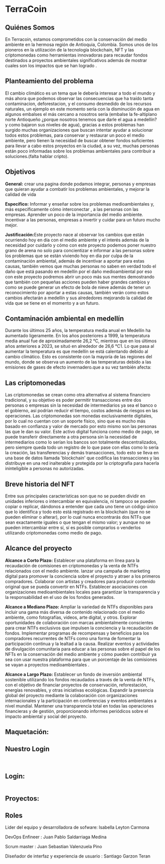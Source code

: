 # TerraCoin
<h2>Quiénes Somos</h2>
<p>En Terracoin, estamos comprometidos con la conservación del medio ambiente en la hermosa región de Antioquia, Colombia. Somos unos de los pioneros en la utilización de la tecnología blockchain, NFT y las criptomonedas como herramientas innovadoras para recaudar fondos destinados a proyectos ambientales significativos además de mostrar cuales son los impactos que se han logrado .</p>

<h2>Planteamiento del problema </h2>

<p>El cambio climático es un tema que le debería interesar a todo el mundo y más ahora que podemos observar las consecuencias que ha traído tanta contaminacion, deforestacion, y el consumo desmedido de los recursos naturales, un ejemplo en este momento sería con la disminución de agua en algunos embalses  el más cercano a nosotros sería (embalse la fe-altiplano norte Antioqueño ¿porque nosotros tenemos que darle el agua a medellín?  y como bajaron sus niveles de agua), gracias a estos problemas han surgido muchas organizaciones que buscan intentar ayudar a solucionar todos estos problemas, para conservar y restaurar un poco el medio ambiente,  pero tienen la necesidad de buscar obtener fondos suficientes para llevar a cabo estos proyectos en la ciudad, a su vez,  muchas personas están poco informadas sobre los problemas ambientales para contribuir a soluciones.(falta hablar cripto).</p>

<h2>Objetivos</h2>
<p> <b>General:</b> crear una pagina donde podamos integrar, personas y empresas que quieran ayudar a combatir los problemas ambientales, y mejorar la calidad de vida 
</p>
<p><b>Específico:</b> Informar y enseñar sobre los problemas medioambientales  y, más específicamente cómo interconectar , a las personas con las empresas. Aprender un poco de la importancia del medio ambiente. Incentivar a las personas,  empresas a invertir y cuidar para un futuro mucho mejor.</p>

<p><b>Justificación:</b>Este proyecto nace al observar los cambios que están ocurriendo hoy en día con el medio ambiente y el interés además de la necesidad por cuidarlo y cómo con este proyecto podemos poner nuestro grano de arena no solo para concientizar e informar a las personas sobre los problemas que se están viviendo hoy en dia por culpa de la contaminación ambiental, además de incentivar a aportar para estas causas, también vemos que muchas personas no saben en verdad todo el daño que está pasando en medellín por el daño medioambiental por eso con este proyecto podremos abrir un poco más sus mentes demostrando que también con pequeñas acciones pueden haber grandes cambios y como se puede generar un efecto de bola de nieve además de tener un reconocimiento por aportar a estas causas, también verán como estos cambios afectarán a medellín y sus alrededores mejorando la calidad de vida que se tiene en el momento y a un futuro.
</p>


<h2>Contaminación ambiental en medellín </h2>
<p>Durante los últimos 25 años, la temperatura media anual en Medellín ha aumentado ligeramente. En los años posteriores a 1999, la temperatura media anual fue de aproximadamente 26,2 °C, mientras que en los últimos años anteriores a 2023, se situó en alrededor de 26,6 °C1. Lo que pasa al aumentar la temperatura es que medellín se está calentando debido al cambio climático. Esto es consistente con la mayoría de las regiones del mundo, donde se observa un aumento de las temperaturas debido a las emisiones de gases de efecto invernadero.que a su vez también afecta:
</p>

<h2>Las criptomonedas </h2>

<p>Las criptomonedas se crean como otra alternativa al sistema financiero tradicional, y su objetivo es poder permitir transacciones entre dos personas o empresas sin la necesidad de intermediarios ya sea el banco o el gobierno, así podrían reducir el tiempo, costos además de riesgos en las operaciones. Las criptomonedas son monedas exclusivamente digitales, por lo cual no cuentan con un soporte físico, sino que es mucho más basado en confianza y valor de mercado por esto mismo son las personas las que le dan su valor.  Este activo digital funciona como medio de pago, se puede transferir directamente a otra persona sin la necesidad de intermediarios como lo serían los bancos son totalmente descentralizados, pero siempre queda todo un registro de lo que pase con ellas como lo sería la creación, las transferencias y demás transacciones, todo esto  se lleva en una base de datos llamada 'blockchain' que codifica las transacciones y las distribuye en una red inalterable y protegida por la criptografía para hacerla ininteligible a personas no autorizadas. 
</p>

<h2>Breve historia del NFT</h2>
<p>Entre sus principales características son que no se pueden dividir en unidades inferiores o intercambiar en equivalencia, ni tampoco se pueden copiar o replicar, dándonos a entender que cada uno tiene un código único que lo identifica y todo esto está registrado en la blockchain (que no se pueden eliminar o alterar), por lo cual nunca encontrarás dos NTFs que sean exactamente iguales o que tengan el mismo valor; y aunque no se pueden intercambiar entre sí, sí es posible comprarlos o venderlos utilizando criptomonedas como medio de pago.</p>

<h2>Alcance del proyecto </h2>
<p><b>Alcance a Corto Plazo:</b>
Establecer una plataforma en línea para la recaudación de comisiones en criptomonedas y la venta de NTFs relacionados con el medio ambiente.
lanzar una campaña de marketing digital para promover la conciencia sobre el proyecto y atraer a los primeros compradores.
Colaborar con artistas y creadores para producir contenido original que se pueda convertir en NTFs. 
Establecer asociaciones con organizaciones medioambientales locales para garantizar la transparencia y la responsabilidad en el uso de los fondos generados.

<b>Alcance a Mediano Plazo:</b>
Ampliar la variedad de NTFs disponibles para incluir una gama más diversa de contenido relacionado con el medio ambiente, como fotografías, videos, arte digital, y otros.
Explorar oportunidades de colaboración con marcas ambientalmente conscientes para crear NTFs exclusivos que impulsen la conciencia y la recaudación de fondos.
Implementar programas de recompensas y beneficios para los compradores recurrentes de NTFs como una forma de fomentar la participación continua y la lealtad a la causa.
Realizar eventos y actividades de divulgación comunitaria para educar a las personas sobre el papel de los NFTs en la conservación del medio ambiente y cómo pueden contribuir ya sea con usar nuestra plataforma para que un porcentaje de las comisiones se vayan a proyectos medioambientales .
    

<b>Alcance a Largo Plazo:</b>
Establecer un fondo de inversión ambiental sostenible utilizando los fondos recaudados a través de la venta de NTFs, con el objetivo de financiar proyectos de conservación, reforestación, energías renovables, y otras iniciativas ecológicas.
Expandir la presencia global del proyecto mediante la colaboración con organizaciones internacionales y la participación en conferencias y eventos ambientales a nivel mundial.
Mantener una transparencia total en todas las operaciones financieras y de gestión, proporcionando informes periódicos sobre el impacto ambiental y social del proyecto.
</p>

<h2>Maquetación:</h2>

<h2>Nuestro Login</h2>
<img src="/img/login-foto.png" alt="">
<img src="/img/contenido-pagina.png" alt="">
<img src="/img/contenido-pagina1.png" alt="">
<img src="/img/contenido-pagina-2.png" alt="">

<h2>Login:</h2>
<img src="/img/register.png" alt="">

<h2>Proyectos:</h2>

<h2>Roles</h2>
<p> Lider del equipo y desarrolladora de sofware: Isabella Leyton Carmona </p>
<p> DevOps Enfineer : Juan Pablo Saldarriaga Medina</p>
<p> Scrum master : Juan Sebastian Valenzuela Pino</p>
<p> Diseñador de interfaz y experiencia de usuario : Santiago Garzon Teran</p>



